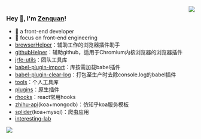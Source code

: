  <img align="right" src="https://github-readme-stats.vercel.app/api?username=zenquan&show_icons=true&icon_color=38ADD8&text_color=ffffff&bg_color=000000&hide_title=true" />
       
### Hey 👋, I'm [Zenquan](https://juejin.cn/user/1257497031883134)!

- :orange_book: a front-end developer
- :hammer: focus on front-end engineering
- [browserHelper](https://github.com/Zenquan/browserHelper)：辅助工作的浏览器插件助手
- [githubHelper](https://github.com/Zenquan/githubHelper)：辅助github，适用于Chromium内核浏览器的浏览器插件
- [jrfe-utils](https://github.com/Zenquan/jrfe-utils)：团队工具库
- [babel-plugin-import](https://github.com/Zenquan/babel-plugin-import)：库按需加载babel插件
- [babel-plugin-clear-log](https://github.com/Zenquan/babel-plugin-clear-log)：打包至生产时去除console.log的babel插件
- [tools](https://github.com/Zenquan/tools)：个人工具库
- [plugins](https://github.com/Zenquan/plugins)：原生插件
- [rhooks](https://github.com/Zenquan/rhooks)：react常用hooks
- [zhihu-api](https://github.com/Zenquan/zhihu-api)(koa+mongodb)：仿知乎koa服务模板
- [splider](https://github.com/Zenquan/splider)(koa+mysql)：爬虫应用
- [interesting-lab](https://github.com/XC-Team/interesting-lab)
 
 <img src="https://github-readme-stats.vercel.app/api/top-langs/?username=zenquan&layout=compact" />
 

